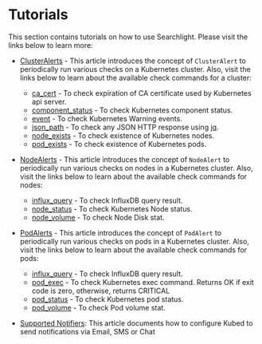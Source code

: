 # Tutorials

This section contains tutorials on how to use Searchlight. Please visit the links below to learn more:

 - [ClusterAlerts](/docs/cluster-alerts/README.md) - This article introduces the concept of `ClusterAlert` to periodically run various checks on a Kubernetes cluster. Also, visit the links below to learn about the available check commands for a cluster:
    - [ca_cert](/docs/cluster-alerts/ca_cert.md) - To check expiration of CA certificate used by Kubernetes api server.
    - [component_status](/docs/cluster-alerts/component_status.md) - To check Kubernetes component status.
    - [event](/docs/cluster-alerts/event.md) - To check Kubernetes Warning events.
    - [json_path](/docs/cluster-alerts/json_path.md) - To check any JSON HTTP response using [jq](https://stedolan.github.io/jq/).
    - [node_exists](/docs/cluster-alerts/node_exists.md) - To check existence of Kubernetes nodes.
    - [pod_exists](/docs/cluster-alerts/pod_exists.md) - To check existence of Kubernetes pods.

 - [NodeAlerts](/docs/node-alerts/README.md) - This article introduces the concept of `NodeAlert` to periodically run various checks on nodes in a Kubernetes cluster. Also, visit the links below to learn about the available check commands for nodes:
    - [influx_query](/docs/node-alerts/influx_query.md) - To check InfluxDB query result.
    - [node_status](/docs/node-alerts/node_status.md) - To check Kubernetes Node status.
    - [node_volume](/docs/node-alerts/node_volume.md) - To check Node Disk stat.

 - [PodAlerts](/docs/pod-alerts/README.md) - This article introduces the concept of `PodAlert` to periodically run various checks on pods in a Kubernetes cluster. Also, visit the links below to learn about the available check commands for pods:
    - [influx_query](/docs/pod-alerts/influx_query.md) - To check InfluxDB query result.
    - [pod_exec](/docs/pod-alerts/pod_exec.md) - To check Kubernetes exec command. Returns OK if exit code is zero, otherwise, returns CRITICAL
    - [pod_status](/docs/pod-alerts/pod_status.md) - To check Kubernetes pod status.
    - [pod_volume](/docs/pod-alerts/pod_volume.md) - To check Pod volume stat.

 - [Supported Notifiers](/docs/tutorials/notifiers.md): This article documents how to configure Kubed to send notifications via Email, SMS or Chat
